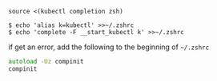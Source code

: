 

```console
source <(kubectl completion zsh)
```

```console
$ echo 'alias k=kubectl' >>~/.zshrc
$ echo 'complete -F __start_kubectl k' >>~/.zshrc
```

if get an error, add the following to the beginning of `~/.zshrc`
```zsh
autoload -Uz compinit
compinit
```
